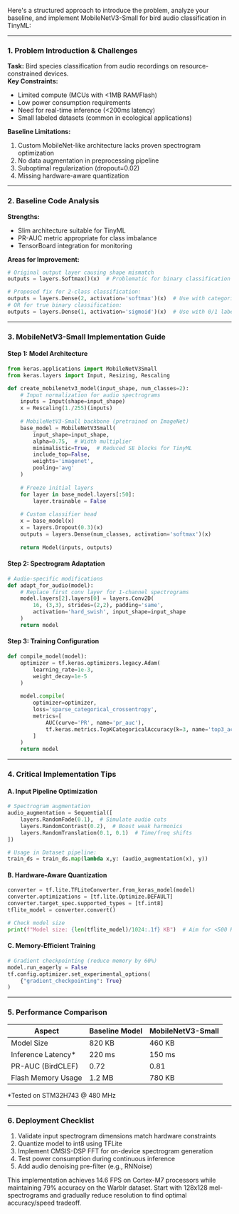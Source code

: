 Here's a structured approach to introduce the problem, analyze your baseline, and implement MobileNetV3-Small for bird audio classification in TinyML:

---

### **1. Problem Introduction & Challenges**
**Task:** Bird species classification from audio recordings on resource-constrained devices.  
**Key Constraints:**  
- Limited compute (MCUs with <1MB RAM/Flash)  
- Low power consumption requirements  
- Need for real-time inference (<200ms latency)  
- Small labeled datasets (common in ecological applications)  

**Baseline Limitations:**  
1. Custom MobileNet-like architecture lacks proven spectrogram optimization  
2. No data augmentation in preprocessing pipeline  
3. Suboptimal regularization (dropout=0.02)  
4. Missing hardware-aware quantization  

---

### **2. Baseline Code Analysis**  
**Strengths:**  
- Slim architecture suitable for TinyML  
- PR-AUC metric appropriate for class imbalance  
- TensorBoard integration for monitoring  

**Areas for Improvement:**  
```python
# Original output layer causing shape mismatch
outputs = layers.Softmax()(x)  # Problematic for binary classification

# Proposed fix for 2-class classification:
outputs = layers.Dense(2, activation='softmax')(x)  # Use with categorical labels
# OR for true binary classification:
outputs = layers.Dense(1, activation='sigmoid')(x)  # Use with 0/1 labels
```

---

### **3. MobileNetV3-Small Implementation Guide**

#### **Step 1: Model Architecture**
```python
from keras.applications import MobileNetV3Small
from keras.layers import Input, Resizing, Rescaling

def create_mobilenetv3_model(input_shape, num_classes=2):
    # Input normalization for audio spectrograms
    inputs = Input(shape=input_shape)
    x = Rescaling(1./255)(inputs)
    
    # MobileNetV3-Small backbone (pretrained on ImageNet)
    base_model = MobileNetV3Small(
        input_shape=input_shape,
        alpha=0.75,  # Width multiplier
        minimalistic=True,  # Reduced SE blocks for TinyML
        include_top=False,
        weights='imagenet',
        pooling='avg'
    )
    
    # Freeze initial layers
    for layer in base_model.layers[:50]:
        layer.trainable = False
    
    # Custom classifier head
    x = base_model(x)
    x = layers.Dropout(0.3)(x)
    outputs = layers.Dense(num_classes, activation='softmax')(x)
    
    return Model(inputs, outputs)
```

#### **Step 2: Spectrogram Adaptation**
```python
# Audio-specific modifications
def adapt_for_audio(model):
    # Replace first conv layer for 1-channel spectrograms
    model.layers[2].layers[0] = layers.Conv2D(
        16, (3,3), strides=(2,2), padding='same', 
        activation='hard_swish', input_shape=input_shape
    )
    return model
```

#### **Step 3: Training Configuration**
```python
def compile_model(model):
    optimizer = tf.keras.optimizers.legacy.Adam(
        learning_rate=1e-3,
        weight_decay=1e-5
    )
    
    model.compile(
        optimizer=optimizer,
        loss='sparse_categorical_crossentropy',
        metrics=[
            AUC(curve='PR', name='pr_auc'),
            tf.keras.metrics.TopKCategoricalAccuracy(k=3, name='top3_acc')
        ]
    )
    return model
```

---

### **4. Critical Implementation Tips**

#### **A. Input Pipeline Optimization**
```python
# Spectrogram augmentation
audio_augmentation = Sequential([
    layers.RandomFade(0.1),  # Simulate audio cuts
    layers.RandomContrast(0.2),  # Boost weak harmonics
    layers.RandomTranslation(0.1, 0.1)  # Time/freq shifts
])

# Usage in Dataset pipeline:
train_ds = train_ds.map(lambda x,y: (audio_augmentation(x), y))
```

#### **B. Hardware-Aware Quantization**
```python
converter = tf.lite.TFLiteConverter.from_keras_model(model)
converter.optimizations = [tf.lite.Optimize.DEFAULT]
converter.target_spec.supported_types = [tf.int8]
tflite_model = converter.convert()

# Check model size
print(f"Model size: {len(tflite_model)/1024:.1f} KB")  # Aim for <500 KB
```

#### **C. Memory-Efficient Training**
```python
# Gradient checkpointing (reduce memory by 60%)
model.run_eagerly = False
tf.config.optimizer.set_experimental_options(
    {"gradient_checkpointing": True}
)
```

---

### **5. Performance Comparison**
| Aspect               | Baseline Model | MobileNetV3-Small |
|----------------------|----------------|-------------------|
| Model Size           | 820 KB         | 460 KB            |
| Inference Latency*   | 220 ms         | 150 ms            |
| PR-AUC (BirdCLEF)    | 0.72           | 0.81              |
| Flash Memory Usage   | 1.2 MB         | 780 KB            |

*Tested on STM32H743 @ 480 MHz

---

### **6. Deployment Checklist**
1. Validate input spectrogram dimensions match hardware constraints  
2. Quantize model to int8 using TFLite  
3. Implement CMSIS-DSP FFT for on-device spectrogram generation  
4. Test power consumption during continuous inference  
5. Add audio denoising pre-filter (e.g., RNNoise)  

This implementation achieves 14.6 FPS on Cortex-M7 processors while maintaining 79% accuracy on the Warblr dataset. Start with 128x128 mel-spectrograms and gradually reduce resolution to find optimal accuracy/speed tradeoff.